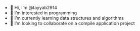 - 👋 Hi, I’m @tayyab2914
- 👀 I’m interested in programming
- 🌱 I’m currently learning data structures and algorithms
- 💞️ I’m looking to collaborate on a compile application project


<!---
tayyab2914/tayyab2914 is a ✨ special ✨ repository because its `README.md` (this file) appears on your GitHub profile.
You can click the Preview link to take a look at your changes.
--->

